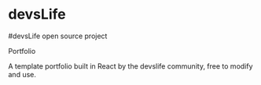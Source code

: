 # devsLife
#devsLife open source project

Portfolio

A template portfolio built in React by the devslife community, free to modify and use.
